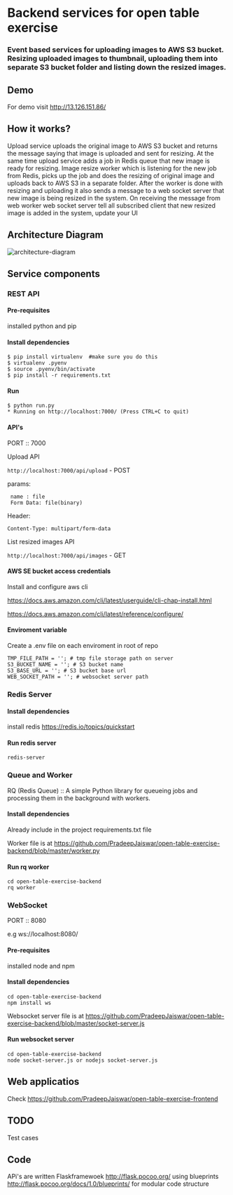 # Backend services for open table exercise

### Event based services for uploading images to AWS S3 bucket. Resizing uploaded images to thumbnail, uploading them into separate S3 bucket folder and listing down the resized images.

## Demo
For demo visit http://13.126.151.86/

## How it works?

Upload service uploads the original image to AWS S3 bucket and returns the message saying that image is uploaded and sent for resizing. At the same time upload service adds a job in Redis queue that new image is ready for resizing. Image resize worker which is listening for the new job from Redis, picks up the job and does the resizing of original image and uploads back to AWS S3 in a separate folder. After the worker is done with resizing and uploading it also sends a message to a web socket server that new image is being resized in the system. On receiving the message from web worker web socket server tell all subscribed client that new resized image is added in the system, update your UI

## Architecture Diagram
![architecture-diagram](https://raw.githubusercontent.com/PradeepJaiswar/open-table-exercise-backend/master/architecture-diagram.png)

## Service components

### REST API

#### Pre-requisites
installed python and pip

#### Install dependencies

```
$ pip install virtualenv  #make sure you do this
$ virtualenv .pyenv
$ source .pyenv/bin/activate
$ pip install -r requirements.txt
```

#### Run

```
$ python run.py
* Running on http://localhost:7000/ (Press CTRL+C to quit)
```
#### API's

PORT :: 7000

Upload API 

`http://localhost:7000/api/upload` - POST

params:
```
 name : file
 Form Data: file(binary)
```
Header:
```
Content-Type: multipart/form-data
```
List resized images API

`http://localhost:7000/api/images` - GET 

#### AWS SE bucket access credentials

Install and configure aws cli

https://docs.aws.amazon.com/cli/latest/userguide/cli-chap-install.html

https://docs.aws.amazon.com/cli/latest/reference/configure/

#### Enviroment variable

Create a .env file on each enviroment in root of repo
```
TMP_FILE_PATH = ''; # tmp file storage path on server
S3_BUCKET_NAME = ''; # S3 bucket name
S3_BASE_URL = ''; # S3 bucket base url 
WEB_SOCKET_PATH = ''; # websocket server path
```


### Redis Server 

#### Install dependencies

install redis https://redis.io/topics/quickstart

#### Run redis server
```
redis-server
```

### Queue and Worker
RQ (Redis Queue) :: A simple Python library for queueing jobs and processing them in the background with workers. 

#### Install dependencies

Already include in the project requirements.txt file

Worker file is at https://github.com/PradeepJaiswar/open-table-exercise-backend/blob/master/worker.py

#### Run rq worker

```
cd open-table-exercise-backend
rq worker
```
### WebSocket
PORT :: 8080

e.g ws://localhost:8080/

#### Pre-requisites
installed node and npm

#### Install dependencies
```
cd open-table-exercise-backend
npm install ws
```
Websocket server file is at https://github.com/PradeepJaiswar/open-table-exercise-backend/blob/master/socket-server.js

#### Run websocket server

```
cd open-table-exercise-backend
node socket-server.js or nodejs socket-server.js
```

## Web applicatios

Check https://github.com/PradeepJaiswar/open-table-exercise-frontend

## TODO

Test cases

## Code 

APi's are written Flaskframewoek http://flask.pocoo.org/ using blueprints http://flask.pocoo.org/docs/1.0/blueprints/ for modular code structure






